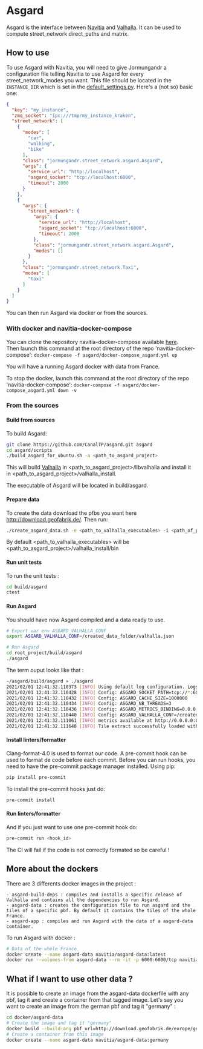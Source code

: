 # Asgard

Asgard is the interface between [Navitia](https://github.com/CanalTP/navitia) and [Valhalla](https://github.com/valhalla/valhalla). It can be used to compute street_network direct_paths and matrix.

## How to use

To use Asgard with Navitia, you will need to give Jormungandr a configuration file telling Navitia to use Asgard for every street_network_modes you want. This file should be located in the `INSTANCE_DIR` which is set in the [default_settings.py](https://github.com/CanalTP/navitia/blob/dev/source/jormungandr/jormungandr/default_settings.py#L9). Here's a (not so) basic one:

```json
{
  "key": "my_instance",
  "zmq_socket": "ipc:///tmp/my_instance_kraken",
  "street_network": [
    {
      "modes": [
        "car",
        "walking",
        "bike"
      ],
      "class": "jormungandr.street_network.asgard.Asgard",
      "args": {
        "service_url": "http://localhost",
        "asgard_socket": "tcp://localhost:6000",
        "timeout": 2000
      }
    },
    {
      "args": {
        "street_network": {
          "args": {
            "service_url": "http://localhost",
            "asgard_socket": "tcp://localhost:6000",
            "timeout": 2000
          },
          "class": "jormungandr.street_network.asgard.Asgard",
          "modes": []
        }
      },
      "class": "jormungandr.street_network.Taxi",
      "modes": [
        "taxi"
      ]
    }
  ]
}
```

You can then run Asgard via docker or from the sources.

### With docker and navitia-docker-compose

You can clone the repository navitia-docker-compose available [here](https://github.com/CanalTP/navitia-docker-compose).  
Then launch this command at the root directory of the repo 'navitia-docker-compose': 
`docker-compose -f asgard/docker-compose_asgard.yml up`

You will have a running Asgard docker with data from France.

To stop the docker, launch this command at the root directory of the repo 'navitia-docker-compose': 
`docker-compose -f asgard/docker-compose_asgard.yml down -v`

### From the sources

#### Build from sources

To build Asgard:
```bash
git clone https://github.com/CanalTP/asgard.git asgard
cd asgard/scripts
./build_asgard_for_ubuntu.sh -a <path_to_asgard_project>
```

This will build [Valhalla](https://github.com/valhalla/valhalla) in <path_to_asgard_project>/libvalhalla and install it in <path_to_asgard_project>/valhalla_install.

The executable of Asgard will be located in build/asgard.

#### Prepare data

To create the data download the pfbs you want here http://download.geofabrik.de/. Then run:
```bash
./create_asgard_data.sh -e <path_to_valhalla_executables> -i <path_of_pbf_dir> -o <path_of_output_dir>
```
By default <path_to_valhalla_executables> will be <path_to_asgard_project>/valhalla_install/bin

#### Run unit tests

To run the unit tests :
```bash
cd build/asgard
ctest
```

#### Run Asgard

You should have now Asgard compiled and a data ready to use.

```bash
# Export var env ASGARD_VALHALLA_CONF
export ASGARD_VALHALLA_CONF=/created_data_folder/valhalla.json

# Run Asgard
cd root_project/build/asgard
./asgard
```

The term ouput looks like that :

```bash
~/asgard/build/asgard » ./asgard
2021/02/01 12:41:32.110373 [INFO] Using default log configuration. Logs are going to std_out
2021/02/01 12:41:32.110428 [INFO] Config: ASGARD_SOCKET_PATH=tcp://*:6000
2021/02/01 12:41:32.110432 [INFO] Config: ASGARD_CACHE_SIZE=1000000
2021/02/01 12:41:32.110434 [INFO] Config: ASGARD_NB_THREADS=3
2021/02/01 12:41:32.110436 [INFO] Config: ASGARD_METRICS_BINDING=0.0.0.0:8080
2021/02/01 12:41:32.110440 [INFO] Config: ASGARD_VALHALLA_CONF=/created_data_folder/valhalla.json
2021/02/01 12:41:32.111061 [INFO] metrics available at http://0.0.0.0:8080/metrics
2021/02/01 12:41:32.111648 [INFO] Tile extract successfully loaded with tile count: 40
```

#### Install linters/formatter

Clang-format-4.0 is used to format our code.
A pre-commit hook can be used to format de code before each commit.
Before you can run hooks, you need to have the pre-commit package manager installed.
Using pip:
```bash
pip install pre-commit
```

To install the pre-commit hooks just do:
```bash
pre-commit install
```

#### Run linters/formatter

And if you just want to use one pre-commit hook do:
```bash
pre-commit run <hook_id>
```

The CI will fail if the code is not correctly formated so be careful !

## More about the dockers

There are 3 differents docker images in the project :

    - asgard-build-deps : compiles and installs a specific release of Valhalla and contains all the dependencies to run Asgard.
    - asgard-data : creates the configuration file to run asgard and the tiles of a specific pbf. By default it contains the tiles of the whole France.
    - asgard-app : compiles and run Asgard with the data of a asgard-data container.

To run Asgard with docker :
```bash
# Data of the whole France
docker create --name asgard-data navitia/asgard-data:latest
docker run --volumes-from asgard-data --rm -it -p 6000:6000/tcp navitia/asgard-app:latest
```

## What if I want to use other data ?

It is possible to create an image from the asgard-data dockerfile with any pbf, tag it and create a container from that tagged image.
Let's say you want to create an image from the german pbf and tag it "germany" :
```bash
cd docker/asgard-data
# Create the image and tag it "germany"
docker build --build-arg pbf_url=http://download.geofabrik.de/europe/germany-latest.osm.pbf -t navitia/asgard-data:germany .
# Create a container from this image
docker create --name asgard-data navitia/asgard-data:germany
```
